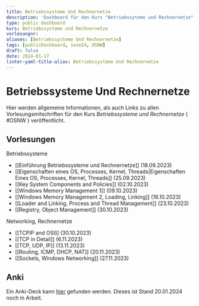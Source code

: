 ```yaml
---
title: Betriebssysteme Und Rechnernetze
description: 'Dashboard für den Kurs "Betriebssyteme und Rechnernetze".'
type: public dashboard
kurs: Betriebssysteme und Rechnernetze
vorlesungnr: 
aliases: [Betriebssysteme Und Rechnernetze]
tags: [publicDashboard, sose24, OSNW]
draft: false
date: 2024-01-17
linter-yaml-title-alias: Betriebssysteme Und Rechnernetze
---
```


# Betriebssysteme Und Rechnernetze

Hier werden allgemeine Informationen, als auch Links zu allen Vorlesungsmitschriften für den Kurs *Betriebssysteme und Rechnernetze* ( #OSNW ) veröffentlicht. 

## Vorlesungen

Betriebssysteme

- [[Einführung Betriebssysteme und Rechnernetze]] (18.09.2023)
- [[Eigenschaften eines OS, Processes, Kernel, Threads|Eigenschaften Eines OS, Processes, Kernel, Threads]] (25.09.2023)
- [[Key System Components and Policies]] (02.10.2023)
- [[Windows Memory Management 1]] (09.10.2023)
- [[Windows Memory Management 2, Loading, Linking]] (16.10.2023)
- [[Loader and Linking, Process and Thread Management]] (23.10.2023)
- [[Registry, Object Management]] (30.10.2023)

Networking, Rechnernetze

- [[TCPIP and OSI]] (30.10.2023)
- [[TCP in Detail]] (6.11.2023)
- [[TCP, UDP, IP]] (13.11.2023)
- [[Routing, ICMP, DHCP, NAT]] (20.11.2023)
- [[Sockets, Windows Networking]] (27.11.2023)

## Anki

Ein Anki-Deck kann [hier](https://mega.nz/file/Wc0lXZDS#9Ed8chYJ-nFbx5QOs-Hs8TqQ00RyVRuz5fB-HyifHtc) gefunden werden. Dieses ist Stand 20.01.2024 noch in Arbeit.

